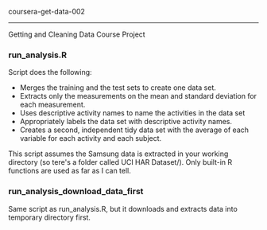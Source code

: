 coursera-get-data-002
_____________________

Getting and Cleaning Data Course Project

### run_analysis.R

Script does the following: 
* Merges the training and the test sets to create one data set.
* Extracts only the measurements on the mean and standard deviation for each measurement. 
* Uses descriptive activity names to name the activities in the data set
* Appropriately labels the data set with descriptive activity names. 
* Creates a second, independent tidy data set with the average of each variable for each activity and each subject.

This script assumes the Samsung data is extracted in your working directory (so tere's a folder called UCI HAR Dataset/). Only built-in R functions are used as far as I can tell.


### run_analysis_download_data_first

Same script as run_analysis.R, but it downloads and extracts data into temporary directory first.
